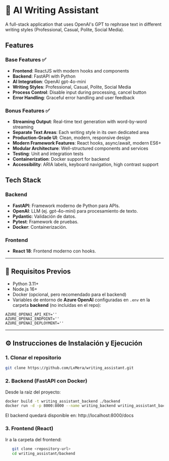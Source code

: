 # 📝 AI Writing Assistant

A full-stack application that uses OpenAI's GPT to rephrase text in different writing styles (Professional, Casual, Polite, Social Media).

## Features

### Base Features ✅
- **Frontend**: ReactJS with modern hooks and components
- **Backend**: FastAPI with Python
- **AI Integration**: OpenAI gpt-4o-mini
- **Writing Styles**: Professional, Casual, Polite, Social Media
- **Process Control**: Disable input during processing, cancel button
- **Error Handling**: Graceful error handling and user feedback

### Bonus Features ✅
- **Streaming Output**: Real-time text generation with word-by-word streaming
- **Separate Text Areas**: Each writing style in its own dedicated area
- **Production-Grade UI**: Clean, modern, responsive design
- **Modern Framework Features**: React hooks, async/await, modern ES6+
- **Modular Architecture**: Well-structured components and services
- **Testing**: Unit and integration tests
- **Containerization**: Docker support for backend
- **Accessibility**: ARIA labels, keyboard navigation, high contrast support

## Tech Stack

### Backend
- **FastAPI**: Framework moderno de Python para APIs.
- **OpenAI**: LLM (ej. gpt-4o-mini) para procesamiento de texto.
- **Pydantic**: Validación de datos.
- **Pytest**: Framework de pruebas.
- **Docker**: Containerización.

### Frontend
- **React 18**: Frontend moderno con hooks.

---

## 🔧 Requisitos Previos
- Python 3.11+  
- Node.js 16+  
- Docker (opcional, pero recomendado para el backend)  
- Variables de entorno de **Azure OpenAI** configuradas en `.env` en la carpeta **backend** (no incluidas en el repo):

```env
AZURE_OPENAI_API_KEY=''
AZURE_OPENAI_ENDPOINT=''
AZURE_OPENAI_DEPLOYMENT=''
```

---

## ⚙️ Instrucciones de Instalación y Ejecución

### 1. Clonar el repositorio
```bash
git clone https://github.com/LxMera/writing_assistant.git
```

### 2. Backend (FastAPI con Docker)
Desde la raíz del proyecto:

```bash
docker build -t writing_assistant_backend ./backend
docker run -d -p 8000:8000 --name writing_backend writing_assistant_backend
```
El backend quedará disponible en: http://localhost:8000/docs

### 3. Frontend (React)
Ir a la carpeta del frontend:

```bash
   git clone <repository-url>
   cd writing_assistant/backend